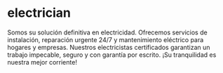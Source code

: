 # electrician
Somos su solución definitiva en electricidad. Ofrecemos servicios de instalación, reparación urgente 24/7 y mantenimiento eléctrico para hogares y empresas. Nuestros electricistas certificados garantizan un trabajo impecable, seguro y con garantía por escrito. ¡Su tranquilidad es nuestra mejor corriente!
